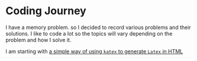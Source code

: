 # Coding Journey
I have a memory problem. so I decided to record various problems and their solutions. I like to code a lot so the topics will vary depending on the problem and how I solve it.

I am starting with [a simple way of using `katex` to generate `Latex` in HTML](https://sophie-greene.github.io/latex_html.html)